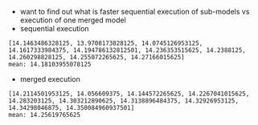 - want to find out what is faster sequential execution of sub-models vs execution of one merged model
- sequential execution
```
[14.1463486328125, 13.9708173828125, 14.0745126953125, 14.1617333984375, 14.194786132812501, 14.236353515625, 14.2388125, 14.260298828125, 14.255072265625, 14.27166015625]
mean: 14.18103955078125
```
- merged execution
```
[14.2114501953125, 14.056609375, 14.144572265625, 14.2267041015625, 14.283203125, 14.303212890625, 14.3138896484375, 14.32926953125, 14.34298046875, 14.350084960937501]
mean: 14.25619765625
```